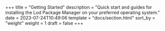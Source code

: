 +++
title = "Getting Started"
description = "Quick start and guides for installing the Lod Package Manager on your preferred operating system."
date = 2023-07-24T10:49:06
template = "docs/section.html"
sort_by = "weight"
weight = 1
draft = false
+++
